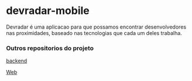 # devradar-mobile

Devradar é uma aplicacao para que possamos encontrar desenvolvedores nas proximidades, baseado nas tecnologias que cada um deles trabalha.

### Outros repositorios do projeto

[ backend ](https://github.com/arlenmendes/devradar-backend.git)

[ Web ](https://github.com/arlenmendes/devradar-web.git)
